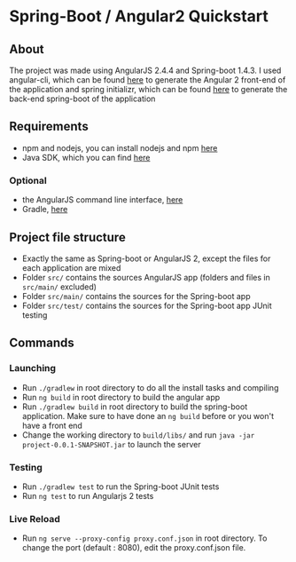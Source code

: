 # Spring-Boot / Angular2 Quickstart

## About

The project was made using AngularJS 2.4.4 and Spring-boot 1.4.3. I used angular-cli, which can be found [here](https://github.com/angular/angular-cli) to generate the Angular 2 front-end of the application and spring initializr, which can be found [here](http://start.spring.io/) to generate the back-end spring-boot of the application

## Requirements

- npm and nodejs, you can install nodejs and npm [here](https://nodejs.org/)
- Java SDK, which you can find [here](https://www.oracle.com/downloads/index.html)

### Optional

- the AngularJS command line interface, [here](https://github.com/angular/angular-cli)
- Gradle, [here](https://gradle.org/)

## Project file structure

- Exactly the same as Spring-boot or AngularJS 2, except the files for each application are mixed
- Folder `src/` contains the sources AngularJS app (folders and files in `src/main/` excluded)
- Folder `src/main/` contains the sources for the Spring-boot app
- Folder `src/test/` contains the sources for the Spring-boot app JUnit testing

## Commands

### Launching

- Run `./gradlew` in root directory to do all the install tasks and compiling
- Run  `ng build` in root directory to build the angular app
- Run `./gradlew build` in root directory to build the spring-boot application. Make sure to have done an `ng build` before or you won't have a front end
- Change the working directory to `build/libs/` and run `java -jar project-0.0.1-SNAPSHOT.jar` to launch the server

### Testing

- Run `./gradlew test` to run the Spring-boot JUnit tests
- Run `ng test` to run Angularjs 2 tests

### Live Reload

- Run `ng serve --proxy-config proxy.conf.json` in root directory. To change the port (default : 8080), edit the proxy.conf.json file.